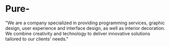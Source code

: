 # Pure-
"We are a company specialized in providing programming services, graphic design, user experience and interface design, as well as interior decoration. We combine creativity and technology to deliver innovative solutions tailored to our clients' needs."
